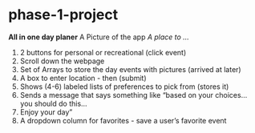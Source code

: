 # phase-1-project
**All in one day planer**
A Picture of the app
*A place to …*

1. 2 buttons for personal or recreational (click event)
2. Scroll down the webpage
3. Set of Arrays to store the day events with pictures (arrived at later)
4. A box to enter location - then (submit)
5. Shows (4-6) labeled lists of preferences to pick from (stores it) 
6. Sends a message that says something like “based on your choices… you should do this… 
7. Enjoy your day”
8. A dropdown column for favorites - save a user’s favorite event
